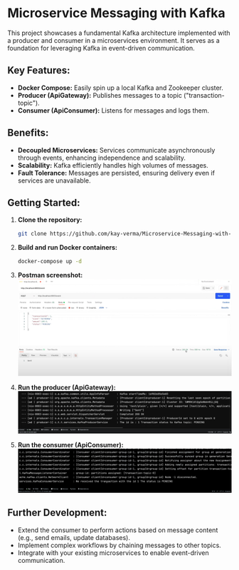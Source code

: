 # Microservice Messaging with Kafka

This project showcases a fundamental Kafka architecture implemented with a producer and consumer in a microservices environment. It serves as a foundation for leveraging Kafka in event-driven communication.

## Key Features:

- **Docker Compose:** Easily spin up a local Kafka and Zookeeper cluster.
- **Producer (ApiGateway):** Publishes messages to a topic ("transaction-topic").
- **Consumer (ApiConsumer):** Listens for messages and logs them.

## Benefits:

- **Decoupled Microservices:** Services communicate asynchronously through events, enhancing independence and scalability.
- **Scalability:** Kafka efficiently handles high volumes of messages.
- **Fault Tolerance:** Messages are persisted, ensuring delivery even if services are unavailable.

## Getting Started:

1. **Clone the repository:**
    ```bash
    git clone https://github.com/kay-verma/Microservice-Messaging-with-Kafka.git
    ```

2. **Build and run Docker containers:**
    ```bash
    docker-compose up -d
    ```

3. **Postman screenshot:**
   ![postman](https://github.com/kay-verma/Microservice-Messaging-with-Kafka/blob/4c7970eecd4eff4dfd039d0c0c10bd444e5b3ebb/Screenshot%201.jpg)


4. **Run the producer (ApiGateway):**
![gateway](https://github.com/kay-verma/Microservice-Messaging-with-Kafka/blob/0a6320edfe5d35e72f17453033194b6a4009849f/Screenshot%203.jpg)
5. **Run the consumer (ApiConsumer):**
![consumer](https://github.com/kay-verma/Microservice-Messaging-with-Kafka/blob/0a6320edfe5d35e72f17453033194b6a4009849f/Screenshot%202.jpg)
## Further Development:

- Extend the consumer to perform actions based on message content (e.g., send emails, update databases).
- Implement complex workflows by chaining messages to other topics.
- Integrate with your existing microservices to enable event-driven communication.
